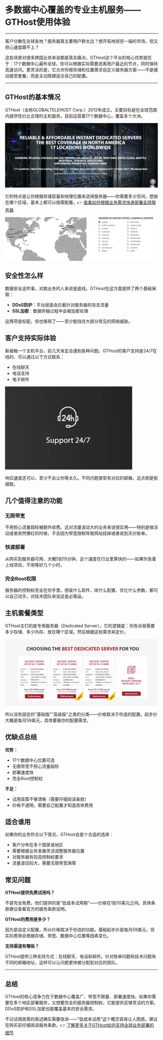 # 多数据中心覆盖的专业主机服务——GTHost使用体验

---

客户分散在全球各地？服务器离主要用户群太远？想开拓地球另一端的市场，但又担心速度跟不上？

这些场景对很多跨国业务来说都是真实痛点。GTHost这个平台的核心优势就在于：17个数据中心遍布全球，你可以根据实际需要选离用户最近的节点，同时保持高速访问。更灵活的是，它允许你按存储和位置需求自定义服务器方案——不是被动接受套餐，而是主动搭建适合自己的配置。

---

## GTHost的基本情况

GTHost（全称GLOBALTELEHOST Corp.）2012年成立，主要目标是在全球范围内提供性价比合理的主机服务。目前运营着17个数据中心，覆盖多个大洲。

![GTHost官网首页展示全球数据中心分布](image/5343907714.webp)

它的特点是让你根据存储容量和地理位置来选择服务器——你需要多少空间，想放在哪个区域，基本上都可以按需配置。👉 [查看如何根据业务需求快速部署全球服务器](https://cp.gthost.com/en/join/72c7e6b2fc118929f9ede2978f008806)

![全球数据中心位置分布图](image/8118188837.webp)

## 安全性怎么样

数据安全这件事，对跑业务的人来说是底线。GTHost在这方面提供了两个基础保障：

- **DDoS防护**：平台层面会拦截针对服务器的攻击流量
- **SSL加密**：数据传输过程中会被加密处理

这两项是标配，但也够用了——至少能挡住大部分常见的网络威胁。

## 客户支持实际体验

新接触一个主机平台，前几天肯定会遇到各种问题。GTHost的客户支持是24/7在线的，可以通过以下方式联系：

- 在线聊天
- 电话支持
- 电子邮件

![GTHost客户支持界面](image/658046454322582.webp)

响应速度还可以，至少不会让你等太久。不同问题类型有对应的邮箱，这点倒是挺细致。

## 几个值得注意的功能

### 无限带宽

不用担心流量超标被额外收费。这对流量波动大的业务来说很实用——特别是做活动或者突然爆红的时候，不会因为带宽限制导致网站挂掉或者收到天价账单。

### 快速部署

从购买到服务器可用，大概5到15分钟。这个速度在行业里算快的——如果你急着上线项目，不用等好几个小时。

### 完全Root权限

服务器的控制权完全在你手里。想装什么软件、改什么配置、优化什么参数，都可以自己动手。对技术团队来说这是必需品。

## 主机套餐类型

GTHost主打的是专用服务器（Dedicated Server）。它的逻辑是：你告诉我需要多少存储、多少内存、放在哪个区域，然后根据这些需求来定价。

![GTHost套餐配置选项](image/176462900.webp)

所以没有固定的"基础版""高级版"之类的分类——价格取决于你选的配置。起步价大概是每月59美元，具体要看你的配置需求。

## 优缺点总结

**优势：**
- 17个数据中心位置可选
- 无限带宽不担心流量超标
- 部署速度快
- 完全Root控制权

**不足：**
- 试用政策不够清晰（需要仔细阅读条款）
- 价格不透明，需要自己配置才知道具体费用

## 适合谁用

如果你的业务符合以下情况，GTHost会是个合适的选择：

- 客户分布在多个国家或地区
- 需要根据业务发展灵活调整服务器位置
- 对服务器有较高控制权要求
- 流量波动较大，需要无限带宽保障

## 常见问题

**GTHost提供免费试用吗？**

不是完全免费。他们提供的是"低成本试用期"——价格在1到10美元之间。具体条款建议查看官方的服务条款说明。

**GTHost的费用是多少？**

因为是自定义配置，所以价格取决于你选的功能。基础起步价是每月59美元，但实际费用会根据存储、带宽、数据中心位置等因素变化。

**支持渠道有哪些？**

GTHost提供三种支持方式：在线聊天、电话和邮件。针对账单问题和技术问题有不同的邮箱地址，这样可以让问题更快被分配到对应的团队。

---

## 总结

GTHost的核心竞争力在于数据中心覆盖广、带宽不限量、部署速度快。如果你需要在多个地区部署服务，又想要完全的服务器控制权，它能提供足够灵活的方案。DDoS防护和SSL加密也能覆盖基本的安全需求。

不过试用政策的表述确实需要改进——"低成本试用"这个概念容易让人困惑。建议在购买前仔细阅读服务条款。👉 [了解更多关于GTHost如何支持全球业务部署的细节](https://cp.gthost.com/en/join/72c7e6b2fc118929f9ede2978f008806)
